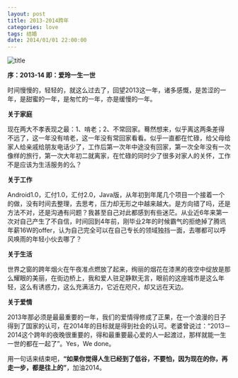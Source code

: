 ```yaml
---
layout: post
title: 2013-2014跨年
categories: love 
tags: 结婚
date: 2014/01/01 22:00:00
---
```


![title](https://image.sideproject.cn/titlex/titlex_171.jpg)

**序：2013-14 即：爱玲一生一世**

时间慢慢的，轻轻的，就这么过去了，回望2013这一年，诸多感慨，是苦涩的一年，是甜蜜的一年，是匆忙的一年，亦是缓慢的一年。

**关于家庭**

现在两大不孝表现之最：1、啃老；2、不常回家。蓦然想来，似乎离这两条差得不远了，这一年没有啃老，这一年没有常回家看看。似乎一直都在忙碌，给父母给家人给亲戚给朋友电话少了，工作后第一次年中途没有回家，第一次全年没有一次像样的旅行，第一次大年初二就离家，在忙碌的同时少了很多对家人的关怀，工作不是应该为生活服务的么？

**关于工作**

Android1.0，汇付1.0，汇付2.0，Java版，从年初到年尾几个项目一个接着一个的做，没有时间去整理，去思考，压力却无形之中越来越大。是方向错了吗，还是方法不对，还是沟通有问题？我甚至自己对此都感到有些迷茫。从业近6年来第一次对自己产生了不自信，时间回到4年前，刚毕业2年的时候霸气的拒绝掉了腾讯年薪16W的offer，认为自己完全可以在自己专长的领域独挡一面，去哪都可以呼风唤雨的年轻小伙去哪了？

**关于生活**

世界之窗的跨年烟火在午夜准点燃放了起来，绚丽的烟花在漆黑的夜空中绽放是那么耀眼的美丽，在街边桥上，我和爱人驻足静默无言，眼前的这座城市是这么年轻，这么有诱惑力，这么充满活力，它近在咫尺，却又远在天边。

**关于爱情**

2013年那必须是最最重要的一年，我们的爱情得修成了正果，在一个浪漫的日子得到了国家的认可，在2014年的目标就是得到社会的认可。老婆曾说过：“2013－2014这个跨年的夜晚很重要的，得和最重要最心爱的人一起渡过，那样就能一生一世的都在一起了”。Yes，We done。

用一句话来结束吧，**“如果你觉得人生已经到了低谷，不要怕，因为现在的你，再走一步，都是往上的”**，加油2014。

